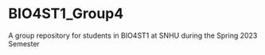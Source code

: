 # BIO4ST1_Group4
A group repository for students in BIO4ST1 at SNHU during the Spring 2023 Semester
